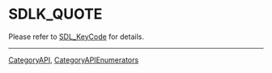 # SDLK_QUOTE

Please refer to [SDL_KeyCode](SDL_KeyCode) for details.

----
[CategoryAPI](CategoryAPI), [CategoryAPIEnumerators](CategoryAPIEnumerators)

